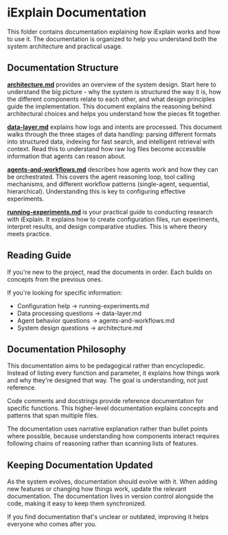 # iExplain Documentation

This folder contains documentation explaining how iExplain works and how to use it. The documentation is organized to help you understand both the system architecture and practical usage.

## Documentation Structure

**[architecture.md](architecture.md)** provides an overview of the system design. Start here to understand the big picture - why the system is structured the way it is, how the different components relate to each other, and what design principles guide the implementation. This document explains the reasoning behind architectural choices and helps you understand how the pieces fit together.

**[data-layer.md](data-layer.md)** explains how logs and intents are processed. This document walks through the three stages of data handling: parsing different formats into structured data, indexing for fast search, and intelligent retrieval with context. Read this to understand how raw log files become accessible information that agents can reason about.

**[agents-and-workflows.md](agents-and-workflows.md)** describes how agents work and how they can be orchestrated. This covers the agent reasoning loop, tool calling mechanisms, and different workflow patterns (single-agent, sequential, hierarchical). Understanding this is key to configuring effective experiments.

**[running-experiments.md](running-experiments.md)** is your practical guide to conducting research with iExplain. It explains how to create configuration files, run experiments, interpret results, and design comparative studies. This is where theory meets practice.

## Reading Guide

If you're new to the project, read the documents in order. Each builds on concepts from the previous ones.

If you're looking for specific information:
- Configuration help → running-experiments.md
- Data processing questions → data-layer.md
- Agent behavior questions → agents-and-workflows.md
- System design questions → architecture.md

## Documentation Philosophy

This documentation aims to be pedagogical rather than encyclopedic. Instead of listing every function and parameter, it explains how things work and why they're designed that way. The goal is understanding, not just reference.

Code comments and docstrings provide reference documentation for specific functions. This higher-level documentation explains concepts and patterns that span multiple files.

The documentation uses narrative explanation rather than bullet points where possible, because understanding how components interact requires following chains of reasoning rather than scanning lists of features.

## Keeping Documentation Updated

As the system evolves, documentation should evolve with it. When adding new features or changing how things work, update the relevant documentation. The documentation lives in version control alongside the code, making it easy to keep them synchronized.

If you find documentation that's unclear or outdated, improving it helps everyone who comes after you.
